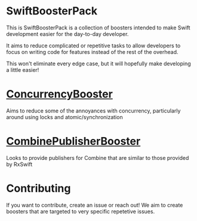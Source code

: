 # SwiftBoosterPack

This is SwiftBoosterPack is a collection of boosters intended to make Swift development easier for the day-to-day developer.

It aims to reduce complicated or repetitive tasks to allow developers to focus on writing code for features instead of the rest of the overhead.

This won't eliminate every edge case, but it will hopefully make developing a little easier!

# [ConcurrencyBooster](https://github.com/SwiftBoosterPack/ConcurrencyBooster)

Aims to reduce some of the annoyances with concurrency, particularly around using locks and atomic/synchronization

# [CombinePublisherBooster](https://github.com/SwiftBoosterPack/CombinePublisherBooster)

Looks to provide publishers for Combine that are similar to those provided by RxSwift

# Contributing

If you want to contribute, create an issue or reach out! We aim to create boosters that are targeted to very specific repetetive issues.
